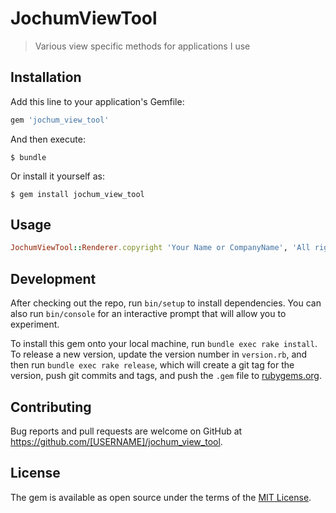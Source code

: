 # JochumViewTool

> Various view specific methods for applications I use

## Installation

Add this line to your application's Gemfile:

```ruby
gem 'jochum_view_tool'
```

And then execute:

    $ bundle

Or install it yourself as:

    $ gem install jochum_view_tool

## Usage

```ruby
JochumViewTool::Renderer.copyright 'Your Name or CompanyName', 'All rights reserved'
```

## Development

After checking out the repo, run `bin/setup` to install dependencies. You can also run `bin/console` for an interactive prompt that will allow you to experiment.

To install this gem onto your local machine, run `bundle exec rake install`. To release a new version, update the version number in `version.rb`, and then run `bundle exec rake release`, which will create a git tag for the version, push git commits and tags, and push the `.gem` file to [rubygems.org](https://rubygems.org).

## Contributing

Bug reports and pull requests are welcome on GitHub at https://github.com/[USERNAME]/jochum_view_tool.

## License

The gem is available as open source under the terms of the [MIT License](https://opensource.org/licenses/MIT).

